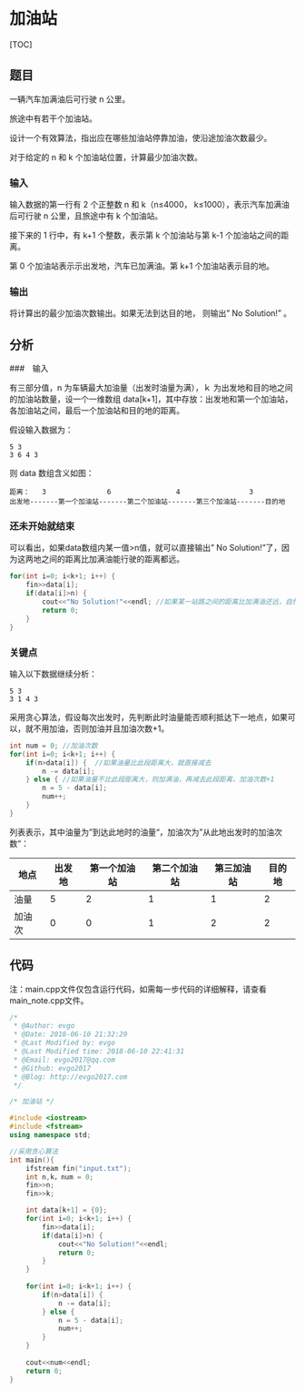 # 加油站

[TOC]

## 题目

一辆汽车加满油后可行驶 n 公里。

旅途中有若干个加油站。

设计一个有效算法，指出应在哪些加油站停靠加油，使沿途加油次数最少。

对于给定的 n 和 k 个加油站位置，计算最少加油次数。

### 输入

输入数据的第一行有 2 个正整数 n 和 k（n≤4000， k≤1000），表示汽车加满油后可行驶 n 公里，且旅途中有 k 个加油站。

接下来的 1 行中，有 k+1 个整数，表示第 k 个加油站与第 k-1 个加油站之间的距离。

第 0 个加油站表示示出发地，汽车已加满油。第 k+1 个加油站表示目的地。

### 输出

将计算出的最少加油次数输出。如果无法到达目的地， 则输出” No Solution!” 。

## 分析

###　输入

有三部分值，n 为车辆最大加油量（出发时油量为满），ｋ 为出发地和目的地之间的加油站数量，设一个一维数组 data[k+1]，其中存放：出发地和第一个加油站，各加油站之间，最后一个加油站和目的地的距离。

假设输入数据为：

```
5 3
3 6 4 3
```

则 data 数组含义如图：

```
距离：	  3			      6				   4				 3
出发地-------第一个加油站-------第二个加油站-------第三个加油站-------目的地
```



### 还未开始就结束

可以看出，如果data数组内某一值>n值，就可以直接输出” No Solution!”了，因为这两地之间的距离比加满油能行驶的距离都远。

```c++
for(int i=0; i<k+1; i++) {
	fin>>data[i];
	if(data[i]>n) {
		cout<<"No Solution!"<<endl; //如果某一站路之间的距离比加满油还远，自然无法到达
		return 0;
    }
}
```



### 关键点

输入以下数据继续分析：

```
5 3
3 1 4 3
```

采用贪心算法，假设每次出发时，先判断此时油量能否顺利抵达下一地点，如果可以，就不用加油，否则加油并且加油次数+1。

```c++
int num = 0; //加油次数
for(int i=0; i<k+1; i++) {
	if(n>data[i]) {  //如果油量比此段距离大，就直接减去
		n -= data[i];
	} else { //如果油量不比此段距离大，则加满油，再减去此段距离，加油次数+1
		n = 5 - data[i];
		num++;
	}
}
```

列表表示，其中油量为”到达此地时的油量“，加油次为”从此地出发时的加油次数“：

| 地点   | 出发地  | 第一个加油站 | 第二个加油站 | 第三加油站 | 目的地  |
| ---- | ---- | ------ | ------ | ----- | ---- |
| 油量   | 5    | 2      | 1      | 1     | 2    |
| 加油次  | 0    | 0      | 1      | 2     | 2    |



## 代码

注：main.cpp文件仅包含运行代码，如需每一步代码的详细解释，请查看main_note.cpp文件。

```c++
/*
 * @Author: evgo 
 * @Date: 2018-06-10 21:32:29 
 * @Last Modified by: evgo
 * @Last Modified time: 2018-06-10 22:41:31
 * @Email: evgo2017@qq.com 
 * @Github: evgo2017 
 * @Blog: http://evgo2017.com
 */

/* 加油站 */

#include <iostream>
#include <fstream>
using namespace std;

//采用贪心算法
int main(){
    ifstream fin("input.txt");
    int n,k，num = 0; 
    fin>>n; 
    fin>>k; 

    int data[k+1] = {0};
    for(int i=0; i<k+1; i++) {
        fin>>data[i];
        if(data[i]>n) {
            cout<<"No Solution!"<<endl; 
            return 0;
        }
    }
    
    for(int i=0; i<k+1; i++) {
        if(n>data[i]) {  
            n -= data[i];
        } else { 
            n = 5 - data[i];
            num++;
        }
    }
    
    cout<<num<<endl;
    return 0;
}
```


